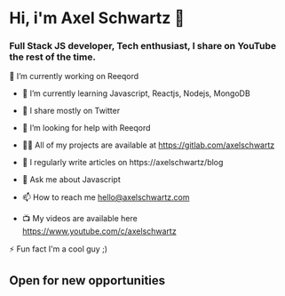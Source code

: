 # Hi, i'm Axel Schwartz 👋


### Full Stack JS developer, Tech enthusiast, I share on YouTube the rest of the time.
🔭 I’m currently working on Reeqord

* 🌱 I’m currently learning Javascript, Reactjs, Nodejs, MongoDB

* 👯 I share mostly on Twitter

* 🤝 I’m looking for help with Reeqord

* 👨‍💻 All of my projects are available at https://gitlab.com/axelschwartz

* 📝 I regularly write articles on https://axelschwartz/blog

* 💬 Ask me about Javascript

* 📫 How to reach me hello@axelschwartz.com

* 📺 My videos are available here https://www.youtube.com/c/axelschwartz

⚡ Fun fact I'm a cool guy ;)

## Open for new opportunities

